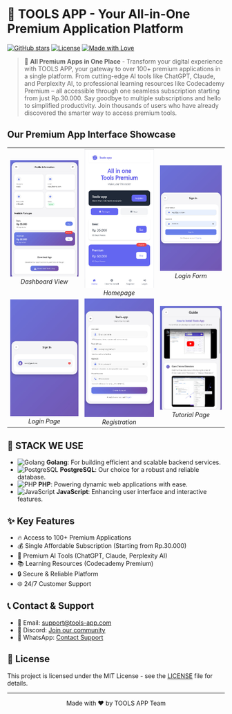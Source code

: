 <!-- Metadata -->
<meta name="robots" content="index, follow">
<meta name="viewport" content="width=device-width, initial-scale=1.0">
<meta name="theme-color" content="#ffffff">
<meta name="language" content="en">
<meta name="revisit-after" content="7 days">
<meta name="author" content="TOOLS APP">

<!-- Open Graph / Facebook -->
<meta property="og:type" content="website">
<meta property="og:url" content="https://tools-app.com/">
<meta property="og:title" content="TOOLS APP - All Premium Apps in One Platform">
<meta property="og:description" content="Access 100+ premium applications through one affordable subscription. Transform your digital experience today.">
<meta property="og:image" content="https://github.com/TOOLS-APP-COM/.github/blob/main/IMAGES/ICONLOGO.png?raw=true">

<!-- Twitter -->
<meta property="twitter:card" content="summary_large_image">
<meta property="twitter:url" content="https://tools-app.com/">
<meta property="twitter:title" content="TOOLS APP - All Premium Apps in One Platform">
<meta property="twitter:description" content="Access 100+ premium applications through one affordable subscription. Transform your digital experience today.">
<meta property="twitter:image" content="https://github.com/TOOLS-APP-COM/.github/blob/main/IMAGES/ICONLOGO.png?raw=true">

# 🚀 TOOLS APP - Your All-in-One Premium Application Platform
[![GitHub stars](https://img.shields.io/github/stars/TOOLS-APP-COM/tools-app?style=social)](https://github.com/TOOLS-APP-COM/tools-app/stargazers)
[![License](https://img.shields.io/badge/License-MIT-blue.svg)](LICENSE)
[![Made with Love](https://img.shields.io/badge/Made%20with-Love-red.svg)](https://tools-app.com)

> 🚀 **All Premium Apps in One Place** - Transform your digital experience with TOOLS APP, your gateway to over 100+ premium applications in a single platform. From cutting-edge AI tools like ChatGPT, Claude, and Perplexity AI, to professional learning resources like Codecademy Premium – all accessible through one seamless subscription starting from just Rp.30.000. Say goodbye to multiple subscriptions and hello to simplified productivity. Join thousands of users who have already discovered the smarter way to access premium tools.

## Our Premium App Interface Showcase

<div align="center">
  <table>
    <tr>
      <td align="center">
        <img src="https://github.com/TOOLS-APP-COM/.github/blob/main/IMAGES/DASHBOARD.jpg?raw=true" width="300px">
        <br>
        <em>Dashboard View</em>
      </td>
      <td align="center">
        <img src="https://github.com/TOOLS-APP-COM/.github/blob/main/IMAGES/HOMEPAGE.jpg?raw=true" width="300px">
        <br>
        <em>Homepage</em>
      </td>
      <td align="center">
        <img src="https://github.com/TOOLS-APP-COM/.github/blob/main/IMAGES/LOGIN-FORM.jpg?raw=true" width="300px">
        <br>
        <em>Login Form</em>
      </td>
    </tr>
    <tr>
      <td align="center">
        <img src="https://github.com/TOOLS-APP-COM/.github/blob/main/IMAGES/LOGIN.jpg?raw=true" width="300px">
        <br>
        <em>Login Page</em>
      </td>
      <td align="center">
        <img src="https://github.com/TOOLS-APP-COM/.github/blob/main/IMAGES/REGISTER.jpg?raw=true" width="300px">
        <br>
        <em>Registration</em>
      </td>
      <td align="center">
        <img src="https://github.com/TOOLS-APP-COM/.github/blob/main/IMAGES/TUTORIAL.jpg?raw=true" width="300px">
        <br>
        <em>Tutorial Page</em>
      </td>
    </tr>
  </table>
</div>

## 📑 STACK WE USE

- ![Golang](https://img.shields.io/badge/Go-00ADD8?style=for-the-badge&logo=go&logoColor=white) **Golang**: For building efficient and scalable backend services.
- ![PostgreSQL](https://img.shields.io/badge/PostgreSQL-336791?style=for-the-badge&logo=postgresql&logoColor=white) **PostgreSQL**: Our choice for a robust and reliable database.
- ![PHP](https://img.shields.io/badge/PHP-777BB4?style=for-the-badge&logo=php&logoColor=white) **PHP**: Powering dynamic web applications with ease.
- ![JavaScript](https://img.shields.io/badge/JavaScript-F7DF1E?style=for-the-badge&logo=javascript&logoColor=black) **JavaScript**: Enhancing user interface and interactive features.

## ✨ Key Features

- 🔥 Access to 100+ Premium Applications
- 💰 Single Affordable Subscription (Starting from Rp.30.000)
- 🤖 Premium AI Tools (ChatGPT, Claude, Perplexity AI)
- 📚 Learning Resources (Codecademy Premium)
- 🔒 Secure & Reliable Platform
- 🌐 24/7 Customer Support

## 📞 Contact & Support

- 📧 Email: support@tools-app.com
- 💬 Discord: [Join our community](https://discord.gg/tools-app)
- 📱 WhatsApp: [Contact Support](https://wa.me/yournumber)

## 📄 License

This project is licensed under the MIT License - see the [LICENSE](LICENSE) file for details.

---
<div align="center">
Made with ❤️ by TOOLS APP Team
</div>
